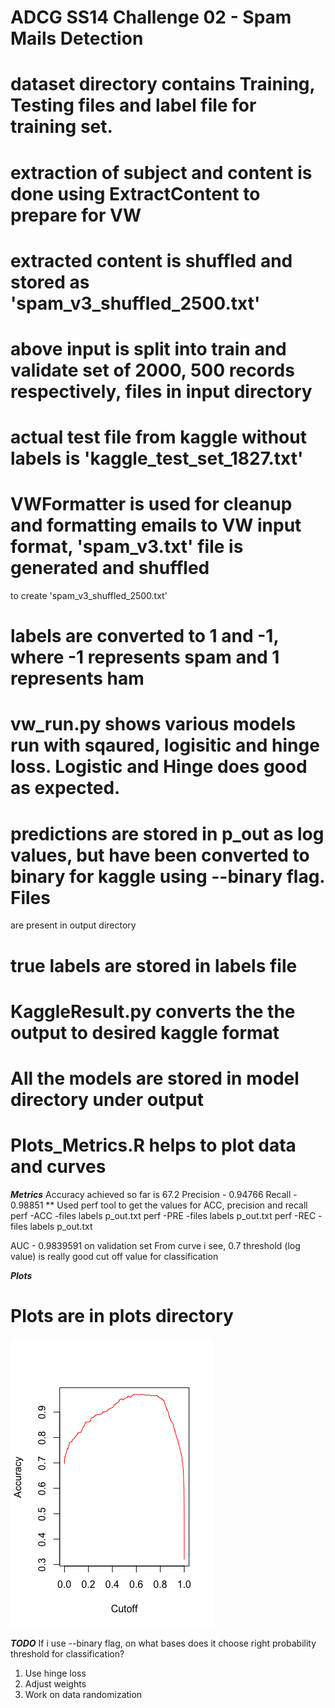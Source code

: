 ADCG SS14 Challenge 02 - Spam Mails Detection
=============================================
# dataset directory contains Training, Testing files and label file for training set.
# extraction of subject and content is done using ExtractContent to prepare for VW
# extracted content is shuffled and stored as 'spam_v3_shuffled_2500.txt'
# above input is split into train and validate set of 2000, 500 records respectively, files in input directory
# actual test file from kaggle without labels is 'kaggle_test_set_1827.txt'

# VWFormatter is used for cleanup and formatting emails to VW input format, 'spam_v3.txt' file is generated and shuffled
to create 'spam_v3_shuffled_2500.txt'
# labels are converted to 1 and -1, where -1 represents spam and 1 represents ham
# vw_run.py shows various models run with sqaured, logisitic and hinge loss. Logistic and Hinge does good as expected.
# predictions are stored in p_out as log values, but have been converted to binary for kaggle using --binary flag. Files
are present in output directory
# true labels are stored in labels file
# KaggleResult.py converts the the output to desired kaggle format

# All the models are stored in model directory under output

# Plots_Metrics.R helps to plot data and curves

*****************Metrics*****************
Accuracy achieved so far is 67.2
Precision - 0.94766
Recall - 0.98851
** Used perf tool to get the values for ACC, precision and recall
perf -ACC -files labels p_out.txt
perf -PRE -files labels p_out.txt
perf -REC -files labels p_out.txt

AUC - 0.9839591 on validation set
From curve i see, 0.7 threshold (log value) is really good cut off value for classification

*****************Plots*****************
# Plots are in plots directory
![ScreenShot](https://github.com/badlogicmanpreet/vowpal_wabbit/blob/ms_dev/vw_apps/spam/src/plots/AccuracyPlot_Valid.png)

*****************TODO*****************
If i use --binary flag, on what bases does it choose right probability threshold for classification?

1. Use hinge loss
2. Adjust weights
3. Work on data randomization




